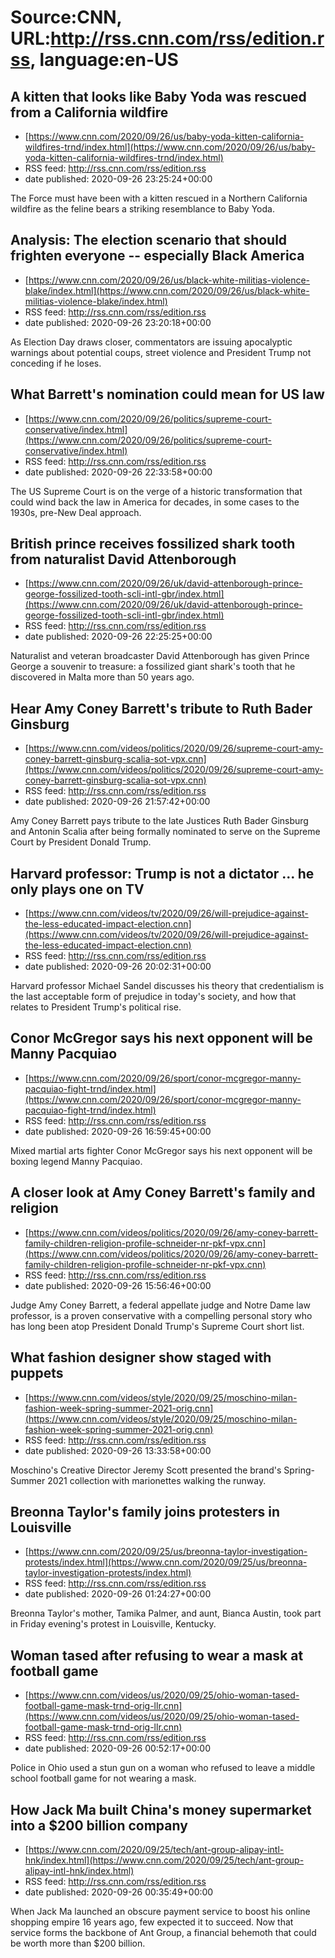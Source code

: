# Source:CNN, URL:http://rss.cnn.com/rss/edition.rss, language:en-US

## A kitten that looks like Baby Yoda was rescued from a California wildfire
 - [https://www.cnn.com/2020/09/26/us/baby-yoda-kitten-california-wildfires-trnd/index.html](https://www.cnn.com/2020/09/26/us/baby-yoda-kitten-california-wildfires-trnd/index.html)
 - RSS feed: http://rss.cnn.com/rss/edition.rss
 - date published: 2020-09-26 23:25:24+00:00

The Force must have been with a kitten rescued in a Northern California wildfire as the feline bears a striking resemblance to Baby Yoda.

## Analysis: The election scenario that should frighten everyone -- especially Black America
 - [https://www.cnn.com/2020/09/26/us/black-white-militias-violence-blake/index.html](https://www.cnn.com/2020/09/26/us/black-white-militias-violence-blake/index.html)
 - RSS feed: http://rss.cnn.com/rss/edition.rss
 - date published: 2020-09-26 23:20:18+00:00

As Election Day draws closer, commentators are issuing apocalyptic warnings about potential coups, street violence and President Trump not conceding if he loses.

## What Barrett's nomination could mean for US law
 - [https://www.cnn.com/2020/09/26/politics/supreme-court-conservative/index.html](https://www.cnn.com/2020/09/26/politics/supreme-court-conservative/index.html)
 - RSS feed: http://rss.cnn.com/rss/edition.rss
 - date published: 2020-09-26 22:33:58+00:00

The US Supreme Court is on the verge of a historic transformation that could wind back the law in America for decades, in some cases to the 1930s, pre-New Deal approach.

## British prince receives fossilized shark tooth from naturalist David Attenborough
 - [https://www.cnn.com/2020/09/26/uk/david-attenborough-prince-george-fossilized-tooth-scli-intl-gbr/index.html](https://www.cnn.com/2020/09/26/uk/david-attenborough-prince-george-fossilized-tooth-scli-intl-gbr/index.html)
 - RSS feed: http://rss.cnn.com/rss/edition.rss
 - date published: 2020-09-26 22:25:25+00:00

Naturalist and veteran broadcaster David Attenborough has given Prince George a souvenir to treasure: a fossilized giant shark's tooth that he discovered in Malta more than 50 years ago.

## Hear Amy Coney Barrett's tribute to Ruth Bader Ginsburg
 - [https://www.cnn.com/videos/politics/2020/09/26/supreme-court-amy-coney-barrett-ginsburg-scalia-sot-vpx.cnn](https://www.cnn.com/videos/politics/2020/09/26/supreme-court-amy-coney-barrett-ginsburg-scalia-sot-vpx.cnn)
 - RSS feed: http://rss.cnn.com/rss/edition.rss
 - date published: 2020-09-26 21:57:42+00:00

Amy Coney Barrett pays tribute to the late Justices Ruth Bader Ginsburg and Antonin Scalia after being formally nominated to serve on the Supreme Court by President Donald Trump.

## Harvard professor: Trump is not a dictator ... he only plays one on TV
 - [https://www.cnn.com/videos/tv/2020/09/26/will-prejudice-against-the-less-educated-impact-election.cnn](https://www.cnn.com/videos/tv/2020/09/26/will-prejudice-against-the-less-educated-impact-election.cnn)
 - RSS feed: http://rss.cnn.com/rss/edition.rss
 - date published: 2020-09-26 20:02:31+00:00

Harvard professor Michael Sandel discusses his theory that credentialism is the last acceptable form of prejudice in today's society, and how that relates to President Trump's political rise.

## Conor McGregor says his next opponent will be Manny Pacquiao
 - [https://www.cnn.com/2020/09/26/sport/conor-mcgregor-manny-pacquiao-fight-trnd/index.html](https://www.cnn.com/2020/09/26/sport/conor-mcgregor-manny-pacquiao-fight-trnd/index.html)
 - RSS feed: http://rss.cnn.com/rss/edition.rss
 - date published: 2020-09-26 16:59:45+00:00

Mixed martial arts fighter Conor McGregor says his next opponent will be boxing legend Manny Pacquiao.

## A closer look at Amy Coney Barrett's family and religion
 - [https://www.cnn.com/videos/politics/2020/09/26/amy-coney-barrett-family-children-religion-profile-schneider-nr-pkf-vpx.cnn](https://www.cnn.com/videos/politics/2020/09/26/amy-coney-barrett-family-children-religion-profile-schneider-nr-pkf-vpx.cnn)
 - RSS feed: http://rss.cnn.com/rss/edition.rss
 - date published: 2020-09-26 15:56:46+00:00

Judge Amy Coney Barrett, a federal appellate judge and Notre Dame law professor, is a proven conservative with a compelling personal story who has long been atop President Donald Trump's Supreme Court short list.

## What fashion designer show staged with puppets
 - [https://www.cnn.com/videos/style/2020/09/25/moschino-milan-fashion-week-spring-summer-2021-orig.cnn](https://www.cnn.com/videos/style/2020/09/25/moschino-milan-fashion-week-spring-summer-2021-orig.cnn)
 - RSS feed: http://rss.cnn.com/rss/edition.rss
 - date published: 2020-09-26 13:33:58+00:00

Moschino's Creative Director Jeremy Scott presented the brand's Spring-Summer 2021 collection with marionettes walking the runway.

## Breonna Taylor's family joins protesters in Louisville
 - [https://www.cnn.com/2020/09/25/us/breonna-taylor-investigation-protests/index.html](https://www.cnn.com/2020/09/25/us/breonna-taylor-investigation-protests/index.html)
 - RSS feed: http://rss.cnn.com/rss/edition.rss
 - date published: 2020-09-26 01:24:27+00:00

Breonna Taylor's mother, Tamika Palmer, and aunt, Bianca Austin, took part in Friday evening's protest in Louisville, Kentucky.

## Woman tased after refusing to wear a mask at football game
 - [https://www.cnn.com/videos/us/2020/09/25/ohio-woman-tased-football-game-mask-trnd-orig-llr.cnn](https://www.cnn.com/videos/us/2020/09/25/ohio-woman-tased-football-game-mask-trnd-orig-llr.cnn)
 - RSS feed: http://rss.cnn.com/rss/edition.rss
 - date published: 2020-09-26 00:52:17+00:00

Police in Ohio used a stun gun on a woman who refused to leave a middle school football game for not wearing a mask.

## How Jack Ma built China's money supermarket into a $200 billion company
 - [https://www.cnn.com/2020/09/25/tech/ant-group-alipay-intl-hnk/index.html](https://www.cnn.com/2020/09/25/tech/ant-group-alipay-intl-hnk/index.html)
 - RSS feed: http://rss.cnn.com/rss/edition.rss
 - date published: 2020-09-26 00:35:49+00:00

When Jack Ma launched an obscure payment service to boost his online shopping empire 16 years ago, few expected it to succeed. Now that service forms the backbone of Ant Group, a financial behemoth that could be worth more than $200 billion.

